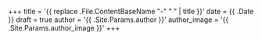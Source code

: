 +++
title = '{{ replace .File.ContentBaseName "-" " " | title }}'
date = {{ .Date }}
draft = true
author = '{{ .Site.Params.author }}'
author_image = '{{ .Site.Params.author_image }}'
+++
